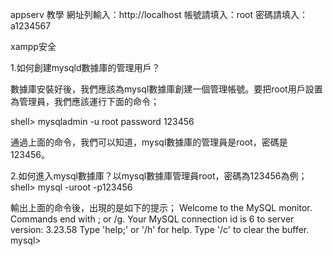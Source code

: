 appserv 教學
網址列輸入：http://localhost
帳號請填入：root
密碼請填入： a1234567

xampp安全

1.如何創建mysqld數據庫的管理用戶？

數據庫安裝好後，我們應該為mysql數據庫創建一個管理帳號。要把root用戶設置為管理員，我們應該運行下面的命令；

shell> mysqladmin -u root password 123456

通過上面的命令，我們可以知道，mysql數據庫的管理員是root，密碼是123456。

2.如何進入mysql數據庫？以mysql數據庫管理員root，密碼為123456為例；
shell> mysql -uroot -p123456

輸出上面的命令後，出現的是如下的提示；
Welcome to the MySQL monitor. Commands end with ; or /g.
Your MySQL connection id is 6 to server version: 3.23.58
Type 'help;' or '/h' for help. Type '/c' to clear the buffer.
mysql>
